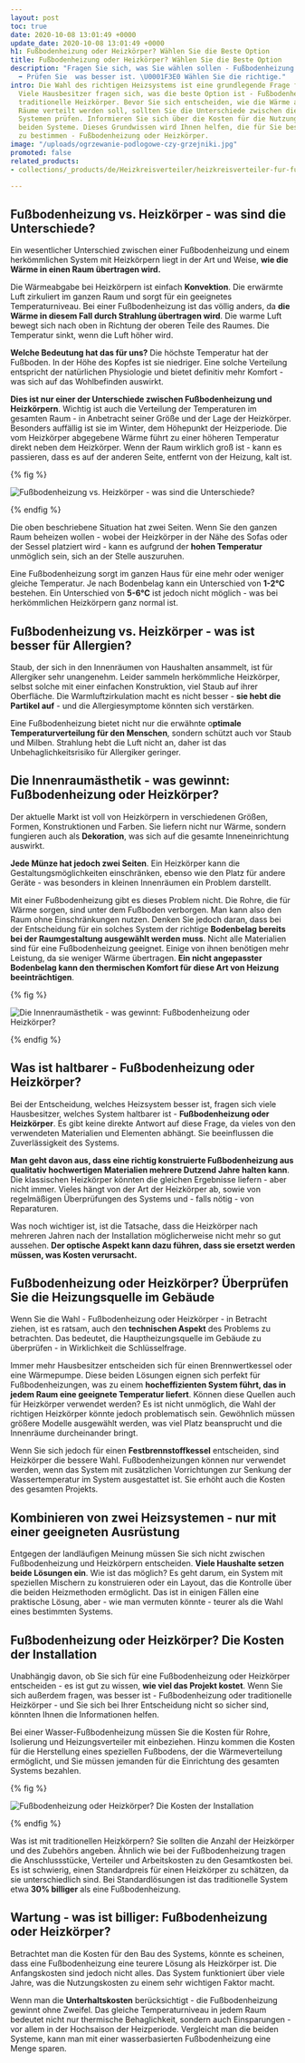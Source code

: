 ```yaml
---
layout: post
toc: true
date: 2020-10-08 13:01:49 +0000
update_date: 2020-10-08 13:01:49 +0000
h1: Fußbodenheizung oder Heizkörper? Wählen Sie die Beste Option
title: Fußbodenheizung oder Heizkörper? Wählen Sie die Beste Option
description: "Fragen Sie sich, was Sie wählen sollen - Fußbodenheizung oder Heizkörper?
  ➡️ Prüfen Sie  was besser ist. \U0001F3E0 Wählen Sie die richtige."
intro: Die Wahl des richtigen Heizsystems ist eine grundlegende Frage für jeden Haushalt.
  Viele Hausbesitzer fragen sich, was die beste Option ist - Fußbodenheizung oder
  traditionelle Heizkörper. Bevor Sie sich entscheiden, wie die Wärme auf verschiedene
  Räume verteilt werden soll, sollten Sie die Unterschiede zwischen diesen beiden
  Systemen prüfen. Informieren Sie sich über die Kosten für die Nutzung jedes der
  beiden Systeme. Dieses Grundwissen wird Ihnen helfen, die für Sie beste Alternative
  zu bestimmen - Fußbodenheizung oder Heizkörper.
image: "/uploads/ogrzewanie-podlogowe-czy-grzejniki.jpg"
promoted: false
related_products:
- collections/_products/de/Heizkreisverteiler/heizkreisverteiler-fur-fussbodenheizung.html

---
```

## Fußbodenheizung vs. Heizkörper - was sind die Unterschiede?

Ein wesentlicher Unterschied zwischen einer Fußbodenheizung und einem herkömmlichen System mit Heizkörpern liegt in der Art und Weise, **wie die Wärme in einen Raum übertragen wird.**

Die Wärmeabgabe bei Heizkörpern ist einfach **Konvektion**. Die erwärmte Luft zirkuliert im ganzen Raum und sorgt für ein geeignetes Temperaturniveau. Bei einer Fußbodenheizung ist das völlig anders, da **die Wärme in diesem Fall durch Strahlung übertragen wird**. Die warme Luft bewegt sich nach oben in Richtung der oberen Teile des Raumes. Die Temperatur sinkt, wenn die Luft höher wird.

**Welche Bedeutung hat das für uns?** Die höchste Temperatur hat der Fußboden. In der Höhe des Kopfes ist sie niedriger. Eine solche Verteilung entspricht der natürlichen Physiologie und bietet definitiv mehr Komfort - was sich auf das Wohlbefinden auswirkt.

**Dies ist nur einer der Unterschiede zwischen Fußbodenheizung und Heizkörpern**. Wichtig ist auch die Verteilung der Temperaturen im gesamten Raum - in Anbetracht seiner Größe und der Lage der Heizkörper. Besonders auffällig ist sie im Winter, dem Höhepunkt der Heizperiode. Die vom Heizkörper abgegebene Wärme führt zu einer höheren Temperatur direkt neben dem Heizkörper. Wenn der Raum wirklich groß ist - kann es passieren, dass es auf der anderen Seite, entfernt von der Heizung, kalt ist.

{% fig %}

 ![Fußbodenheizung vs. Heizkörper - was sind die Unterschiede?](/uploads/ogrzewanie-podlogowe-czy-grzejniki-1.jpg "Fußbodenheizung vs. Heizkörper - was sind die Unterschiede?") 

{% endfig %}

Die oben beschriebene Situation hat zwei Seiten. Wenn Sie den ganzen Raum beheizen wollen - wobei der Heizkörper in der Nähe des Sofas oder der Sessel platziert wird - kann es aufgrund der **hohen Temperatur** unmöglich sein, sich an der Stelle auszuruhen.

Eine Fußbodenheizung sorgt im ganzen Haus für eine mehr oder weniger gleiche Temperatur. Je nach Bodenbelag kann ein Unterschied von **1-2°C** bestehen. Ein Unterschied von **5-6°C** ist jedoch nicht möglich - was bei herkömmlichen Heizkörpern ganz normal ist.

## Fußbodenheizung vs. Heizkörper - was ist besser für Allergien?

Staub, der sich in den Innenräumen von Haushalten ansammelt, ist für Allergiker sehr unangenehm. Leider sammeln herkömmliche Heizkörper, selbst solche mit einer einfachen Konstruktion, viel Staub auf ihrer Oberfläche. Die Warmluftzirkulation macht es nicht besser - **sie hebt die Partikel auf** - und die Allergiesymptome könnten sich verstärken.

Eine Fußbodenheizung bietet nicht nur die erwähnte o**ptimale Temperaturverteilung für den Menschen**, sondern schützt auch vor Staub und Milben. Strahlung hebt die Luft nicht an, daher ist das Unbehaglichkeitsrisiko für Allergiker geringer.

## Die Innenraumästhetik - was gewinnt: Fußbodenheizung oder Heizkörper?

Der aktuelle Markt ist voll von Heizkörpern in verschiedenen Größen, Formen, Konstruktionen und Farben. Sie liefern nicht nur Wärme, sondern fungieren auch als **Dekoration**, was sich auf die gesamte Inneneinrichtung auswirkt.

**Jede Münze hat jedoch zwei Seiten**. Ein Heizkörper kann die Gestaltungsmöglichkeiten einschränken, ebenso wie den Platz für andere Geräte - was besonders in kleinen Innenräumen ein Problem darstellt.

Mit einer Fußbodenheizung gibt es dieses Problem nicht. Die Rohre, die für Wärme sorgen, sind unter dem Fußboden verborgen. Man kann also den Raum ohne Einschränkungen nutzen. Denken Sie jedoch daran, dass bei der Entscheidung für ein solches System der richtige **Bodenbelag bereits bei der Raumgestaltung ausgewählt werden muss**. Nicht alle Materialien sind für eine Fußbodenheizung geeignet. Einige von ihnen benötigen mehr Leistung, da sie weniger Wärme übertragen. **Ein nicht angepasster Bodenbelag kann den thermischen Komfort für diese Art von Heizung beeinträchtigen**.

{% fig %}

![Die Innenraumästhetik - was gewinnt: Fußbodenheizung oder Heizkörper?](/uploads/podloga-pod-ogrzewanie-podlogowe.jpg "Die Innenraumästhetik - was gewinnt: Fußbodenheizung oder Heizkörper?") 

{% endfig %}

## Was ist haltbarer - Fußbodenheizung oder Heizkörper?

Bei der Entscheidung, welches Heizsystem besser ist, fragen sich viele Hausbesitzer, welches System haltbarer ist - **Fußbodenheizung oder Heizkörper**. Es gibt keine direkte Antwort auf diese Frage, da vieles von den verwendeten Materialien und Elementen abhängt. Sie beeinflussen die Zuverlässigkeit des Systems.

**Man geht davon aus, dass eine richtig konstruierte Fußbodenheizung aus qualitativ hochwertigen Materialien mehrere Dutzend Jahre halten kann**. Die klassischen Heizkörper könnten die gleichen Ergebnisse liefern - aber nicht immer. Vieles hängt von der Art der Heizkörper ab, sowie von regelmäßigen Überprüfungen des Systems und - falls nötig - von Reparaturen.

Was noch wichtiger ist, ist die Tatsache, dass die Heizkörper nach mehreren Jahren nach der Installation möglicherweise nicht mehr so gut aussehen. **Der optische Aspekt kann dazu führen, dass sie ersetzt werden müssen, was Kosten verursacht.**

## Fußbodenheizung oder Heizkörper? Überprüfen Sie die Heizungsquelle im Gebäude

Wenn Sie die Wahl - Fußbodenheizung oder Heizkörper - in Betracht ziehen, ist es ratsam, auch den **technischen Aspekt** des Problems zu betrachten. Das bedeutet, die Hauptheizungsquelle im Gebäude zu überprüfen - in Wirklichkeit die Schlüsselfrage.

Immer mehr Hausbesitzer entscheiden sich für einen Brennwertkessel oder eine Wärmepumpe. Diese beiden Lösungen eignen sich perfekt für Fußbodenheizungen, was zu einem **hocheffizienten System führt, das in jedem Raum eine geeignete Temperatur liefert**. Können diese Quellen auch für Heizkörper verwendet werden? Es ist nicht unmöglich, die Wahl der richtigen Heizkörper könnte jedoch problematisch sein. Gewöhnlich müssen größere Modelle ausgewählt werden, was viel Platz beansprucht und die Innenräume durcheinander bringt.

Wenn Sie sich jedoch für einen **Festbrennstoffkessel** entscheiden, sind Heizkörper die bessere Wahl. Fußbodenheizungen können nur verwendet werden, wenn das System mit zusätzlichen Vorrichtungen zur Senkung der Wassertemperatur im System ausgestattet ist. Sie erhöht auch die Kosten des gesamten Projekts.

## Kombinieren von zwei Heizsystemen - nur mit einer geeigneten Ausrüstung

Entgegen der landläufigen Meinung müssen Sie sich nicht zwischen Fußbodenheizung und Heizkörpern entscheiden. **Viele Haushalte setzen beide Lösungen ein**. Wie ist das möglich? Es geht darum, ein System mit speziellen Mischern zu konstruieren oder ein Layout, das die Kontrolle über die beiden Heizmethoden ermöglicht. Das ist in einigen Fällen eine praktische Lösung, aber - wie man vermuten könnte - teurer als die Wahl eines bestimmten Systems.

## Fußbodenheizung oder Heizkörper? Die Kosten der Installation

Unabhängig davon, ob Sie sich für eine Fußbodenheizung oder Heizkörper entscheiden - es ist gut zu wissen, **wie viel das Projekt kostet**. Wenn Sie sich außerdem fragen, was besser ist - Fußbodenheizung oder traditionelle Heizkörper - und Sie sich bei Ihrer Entscheidung nicht so sicher sind, könnten Ihnen die Informationen helfen.

Bei einer Wasser-Fußbodenheizung müssen Sie die Kosten für Rohre, Isolierung und Heizungsverteiler mit einbeziehen. Hinzu kommen die Kosten für die Herstellung eines speziellen Fußbodens, der die Wärmeverteilung ermöglicht, und Sie müssen jemanden für die Einrichtung des gesamten Systems bezahlen.

{% fig %}

 ![Fußbodenheizung oder Heizkörper? Die Kosten der Installation](/uploads/wyposazenie-ogrzewanie-podlogowe-czy-grzejniki.jpg "Fußbodenheizung oder Heizkörper? Die Kosten der Installation") 

{% endfig %}

Was ist mit traditionellen Heizkörpern? Sie sollten die Anzahl der Heizkörper und des Zubehörs angeben. Ähnlich wie bei der Fußbodenheizung tragen die Anschlussstücke, Verteiler und Arbeitskosten zu den Gesamtkosten bei. Es ist schwierig, einen Standardpreis für einen Heizkörper zu schätzen, da sie unterschiedlich sind. Bei Standardlösungen ist das traditionelle System etwa **30% billiger** als eine Fußbodenheizung.

## Wartung - was ist billiger: Fußbodenheizung oder Heizkörper?

Betrachtet man die Kosten für den Bau des Systems, könnte es scheinen, dass eine Fußbodenheizung eine teurere Lösung als Heizkörper ist. Die Anfangskosten sind jedoch nicht alles. Das System funktioniert über viele Jahre, was die Nutzungskosten zu einem sehr wichtigen Faktor macht.

Wenn man die **Unterhaltskosten** berücksichtigt - die Fußbodenheizung gewinnt ohne Zweifel. Das gleiche Temperaturniveau in jedem Raum bedeutet nicht nur thermische Behaglichkeit, sondern auch Einsparungen - vor allem in der Hochsaison der Heizperiode. Vergleicht man die beiden Systeme, kann man mit einer wasserbasierten Fußbodenheizung eine Menge sparen.